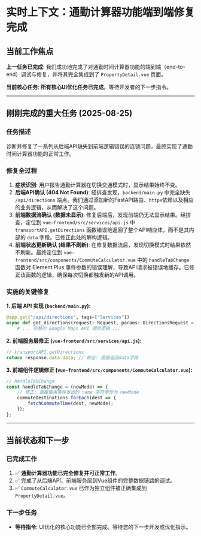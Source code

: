 # 实时上下文：通勤计算器功能端到端修复完成

## 当前工作焦点

**上一任务已完成**: 我们成功地完成了对通勤时间计算器功能的端到端（end-to-end）调试与修复，并将其完全集成到了 `PropertyDetail.vue` 页面。

**当前核心任务**: **所有核心UI优化任务已完成**。等待开发者的下一步指令。

---

## 刚刚完成的重大任务 (2025-08-25)

### 任务描述
诊断并修复了一系列从后端API缺失到前端逻辑错误的连锁问题，最终实现了通勤时间计算器功能的正常工作。

### 修复全过程
1.  **症状识别**: 用户报告通勤计算器在切换交通模式时，显示结果始终不变。
2.  **后端API确认 (404 Not Found)**: 经排查发现，`backend/main.py` 中完全缺失 `/api/directions` 端点。我们通过添加新的FastAPI路由、`httpx`依赖以及相应的业务逻辑，从而解决了这个问题。
3.  **前端数据流确认 (数据未显示)**: 修复后端后，发现前端仍无法显示结果。经排查，定位到 `vue-frontend/src/services/api.js` 中 `transportAPI.getDirections` 函数错误地返回了整个API响应体，而不是其内部的 `data` 字段。已修正此处的解构逻辑。
4.  **前端状态更新确认 (结果不刷新)**: 在修复数据流后，发现切换模式时结果依然不刷新。最终定位到 `vue-frontend/src/components/CommuteCalculator.vue` 中的 `handleTabChange` 函数对 Element Plus 事件参数的错误理解，导致API请求被错误地缓存。已修正该函数的逻辑，确保每次切换都触发新的API调用。

### 实施的关键修复

**1. 后端 API 实现 (`backend/main.py`):**
```python
@app.get("/api/directions", tags=["Services"])
async def get_directions(request: Request, params: DirectionsRequest = Depends()):
    # ... 完整的 Google Maps API 调用逻辑 ...
```

**2. 前端服务层修正 (`vue-frontend/src/services/api.js`):**
```javascript
// transportAPI.getDirections
return response.data.data; // 修正: 直接返回data字段
```

**3. 前端组件逻辑修正 (`vue-frontend/src/components/CommuteCalculator.vue`):**
```javascript
// handleTabChange
const handleTabChange = (newMode) => {
    // 修正: 直接使用事件发出的 name 字符串作为 newMode
    commuteDestinations.forEach(dest => {
        fetchCommuteTime(dest, newMode);
    });
};
```
---

## 当前状态和下一步

### 已完成工作
1.  ✅ **通勤计算器功能已完全修复并可正常工作**。
2.  ✅ 完成了从后端API、前端服务层到Vue组件的完整数据链路的调试。
3.  ✅ `CommuteCalculator.vue` 已作为独立组件被正确集成到 `PropertyDetail.vue`。

### 下一步任务
-   **等待指令**: UI优化的核心功能已全部完成。等待您的下一步开发或优化指示。
